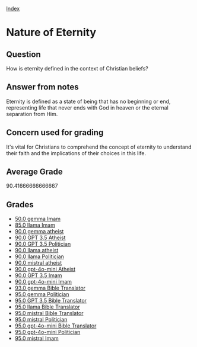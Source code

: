 
[Index](../../index.md)
# Nature of Eternity
## Question
How is eternity defined in the context of Christian beliefs?

## Answer from notes
Eternity is defined as a state of being that has no beginning or end, representing life that never ends with God in heaven or the eternal separation from Him.

## Concern used for grading
It's vital for Christians to comprehend the concept of eternity to understand their faith and the implications of their choices in this life.

## Average Grade
90.41666666666667

## Grades
 * [50.0 gemma Imam](../answers/gemma_Imam/Nature_of_Eternity.md)
 * [85.0 llama Imam](../answers/llama_Imam/Nature_of_Eternity.md)
 * [90.0 gemma atheist](../answers/gemma_atheist/Nature_of_Eternity.md)
 * [90.0 GPT 3.5 Atheist](../answers/GPT_3.5_Atheist/Nature_of_Eternity.md)
 * [90.0 GPT 3.5 Politician](../answers/GPT_3.5_Politician/Nature_of_Eternity.md)
 * [90.0 llama atheist](../answers/llama_atheist/Nature_of_Eternity.md)
 * [90.0 llama Politician](../answers/llama_Politician/Nature_of_Eternity.md)
 * [90.0 mistral atheist](../answers/mistral_atheist/Nature_of_Eternity.md)
 * [90.0 gpt-4o-mini Atheist](../answers/gpt-4o-mini_Atheist/Nature_of_Eternity.md)
 * [90.0 GPT 3.5 Imam](../answers/GPT_3.5_Imam/Nature_of_Eternity.md)
 * [90.0 gpt-4o-mini Imam](../answers/gpt-4o-mini_Imam/Nature_of_Eternity.md)
 * [93.0 gemma Bible Translator](../answers/gemma_Bible_Translator/Nature_of_Eternity.md)
 * [95.0 gemma Politician](../answers/gemma_Politician/Nature_of_Eternity.md)
 * [95.0 GPT 3.5 Bible Translator](../answers/GPT_3.5_Bible_Translator/Nature_of_Eternity.md)
 * [95.0 llama Bible Translator](../answers/llama_Bible_Translator/Nature_of_Eternity.md)
 * [95.0 mistral Bible Translator](../answers/mistral_Bible_Translator/Nature_of_Eternity.md)
 * [95.0 mistral Politician](../answers/mistral_Politician/Nature_of_Eternity.md)
 * [95.0 gpt-4o-mini Bible Translator](../answers/gpt-4o-mini_Bible_Translator/Nature_of_Eternity.md)
 * [95.0 gpt-4o-mini Politician](../answers/gpt-4o-mini_Politician/Nature_of_Eternity.md)
 * [95.0 mistral Imam](../answers/mistral_Imam/Nature_of_Eternity.md)
